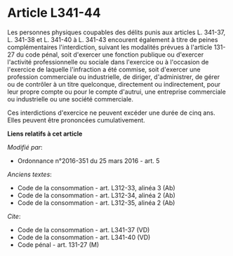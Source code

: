 # Article L341-44

Les personnes physiques coupables des délits punis aux articles L. 341-37, L. 341-38 et L. 341-40 à L. 341-43 encourent
également à titre de peines complémentaires l'interdiction, suivant les modalités prévues à l'article 131-27 du code pénal,
soit d'exercer une fonction publique ou d'exercer l'activité professionnelle ou sociale dans l'exercice ou à l'occasion de
l'exercice de laquelle l'infraction a été commise, soit d'exercer une profession commerciale ou industrielle, de diriger,
d'administrer, de gérer ou de contrôler à un titre quelconque, directement ou indirectement, pour leur propre compte ou pour
le compte d'autrui, une entreprise commerciale ou industrielle ou une société commerciale. 

Ces interdictions d'exercice ne peuvent excéder une durée de cinq ans. Elles peuvent être prononcées cumulativement.

**Liens relatifs à cet article**

_Modifié par_:

  - Ordonnance n°2016-351 du 25 mars 2016 - art. 5

_Anciens textes_:

  - Code de la consommation - art. L312-33, alinéa 3 (Ab)
  - Code de la consommation - art. L312-34, alinéa 2 (Ab)
  - Code de la consommation - art. L312-35, alinéa 2 (Ab)

_Cite_:

  - Code de la consommation - art. L341-37 (VD)
  - Code de la consommation - art. L341-40 (VD)
  - Code pénal - art. 131-27 (M)
